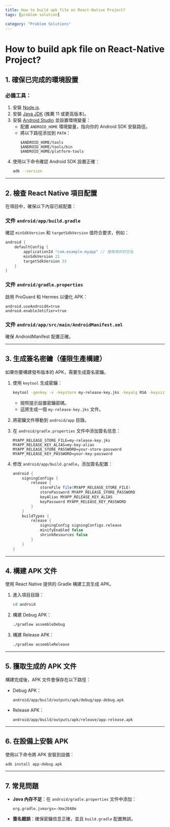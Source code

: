 ```yaml
---
title: How to build apk file on React-Native Project?
tags: [problem solution]

category: "Problem Solutions"
---
```


# How to build apk file on React-Native Project?

## **1. 確保已完成的環境設置**

### 必備工具：
1. 安裝 [Node.js](https://nodejs.org/).
2. 安裝 [Java JDK](https://www.oracle.com/java/technologies/javase-jdk11-downloads.html) (推薦 11 或更高版本)。
3. 安裝 [Android Studio](https://developer.android.com/studio) 並設置環境變量：
   - 配置 `ANDROID_HOME` 環境變量，指向你的 Android SDK 安裝路徑。
   - 將以下路徑添加到 `PATH`：
     ```
     $ANDROID_HOME/tools
     $ANDROID_HOME/tools/bin
     $ANDROID_HOME/platform-tools
     ```
4. 使用以下命令確認 Android SDK 設置正確：
   ```bash
   adb --version
   ```

---

## **2. 檢查 React Native 項目配置**
在項目中，確保以下內容已經配置：

### **文件 `android/app/build.gradle`**
確認 `minSdkVersion` 和 `targetSdkVersion` 值符合要求，例如：
```gradle
android {
    defaultConfig {
        applicationId "com.example.myapp" // 替換為你的包名
        minSdkVersion 21
        targetSdkVersion 33
    }
}
```

### **文件 `android/gradle.properties`**
啟用 ProGuard 和 Hermes 以優化 APK：
```properties
android.useAndroidX=true
android.enableJetifier=true
```

### **文件 `android/app/src/main/AndroidManifest.xml`**
確保 AndroidManifest 配置正確。

---

## **3. 生成簽名密鑰（僅限生產構建）**
如果你要構建發布版本的 APK，需要生成簽名密鑰。

1. 使用 `keytool` 生成密鑰：
   ```bash
   keytool -genkey -v -keystore my-release-key.jks -keyalg RSA -keysize 2048 -validity 10000 -alias my-key-alias
   ```
   - 按照提示設置密鑰密碼。
   - 這將生成一個 `my-release-key.jks` 文件。

2. 將密鑰文件移動到 `android/app` 目錄。

3. 在 `android/gradle.properties` 文件中添加簽名信息：
   ```properties
   MYAPP_RELEASE_STORE_FILE=my-release-key.jks
   MYAPP_RELEASE_KEY_ALIAS=my-key-alias
   MYAPP_RELEASE_STORE_PASSWORD=your-store-password
   MYAPP_RELEASE_KEY_PASSWORD=your-key-password
   ```

4. 修改 `android/app/build.gradle`，添加簽名配置：
   ```gradle
   android {
       signingConfigs {
           release {
               storeFile file(MYAPP_RELEASE_STORE_FILE)
               storePassword MYAPP_RELEASE_STORE_PASSWORD
               keyAlias MYAPP_RELEASE_KEY_ALIAS
               keyPassword MYAPP_RELEASE_KEY_PASSWORD
           }
       }
       buildTypes {
           release {
               signingConfig signingConfigs.release
               minifyEnabled false
               shrinkResources false
           }
       }
   }
   ```

---

## **4. 構建 APK 文件**
使用 React Native 提供的 Gradle 構建工具生成 APK。

1. 進入項目目錄：
   ```bash
   cd android
   ```

2. 構建 Debug APK：
   ```bash
   ./gradlew assembleDebug
   ```

3. 構建 Release APK：
   ```bash
   ./gradlew assembleRelease
   ```

---

## **5. 獲取生成的 APK 文件**
構建完成後，APK 文件會保存在以下路徑：

- Debug APK：
  ```
  android/app/build/outputs/apk/debug/app-debug.apk
  ```

- Release APK：
  ```
  android/app/build/outputs/apk/release/app-release.apk
  ```

---

## **6. 在設備上安裝 APK**
使用以下命令將 APK 安裝到設備：
```bash
adb install app-debug.apk
```

---

## **7. 常見問題**
- **Java 內存不足**：在 `android/gradle.properties` 文件中添加：
  ```properties
  org.gradle.jvmargs=-Xmx2048m
  ```
- **簽名錯誤**：確保密鑰信息正確，並且 `build.gradle` 配置無誤。